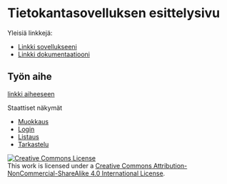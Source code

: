 # Tietokantasovelluksen esittelysivu

Yleisiä linkkejä:

* [Linkki sovellukseeni](http://jehajeha.users.cs.helsinki.fi/drinkkiarkisto/)
* [Linkki dokumentaatiooni](https://github.com/jhak/Tsoha-Bootstrap/blob/master/doc/dokumentaatio.pdf)

## Työn aihe

[linkki aiheeseen](http://advancedkittenry.github.io/suunnittelu_ja_tyoymparisto/aiheet/Drinkkiarkisto.html) 

Staattiset näkymät

* [Muokkaus](http://jehajeha.users.cs.helsinki.fi/drinkkiarkisto/suunnitelmat/muokkaus)
* [Login](http://jehajeha.users.cs.helsinki.fi/drinkkiarkisto/suunnitelmat/login)
* [Listaus](http://jehajeha.users.cs.helsinki.fi/drinkkiarkisto/suunnitelmat/drinkkilistaus)
* [Tarkastelu](http://jehajeha.users.cs.helsinki.fi/drinkkiarkisto/suunnitelmat/tarkastelu)

<a rel="license" href="http://creativecommons.org/licenses/by-nc-sa/4.0/"><img alt="Creative Commons License" style="border-width:0" src="https://i.creativecommons.org/l/by-nc-sa/4.0/88x31.png" /></a><br />This work is licensed under a <a rel="license" href="http://creativecommons.org/licenses/by-nc-sa/4.0/">Creative Commons Attribution-NonCommercial-ShareAlike 4.0 International License</a>.
